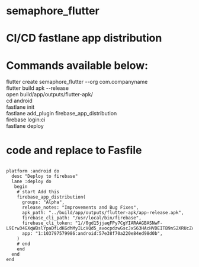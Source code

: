 # semaphore_flutter

# CI/CD fastlane app distribution
# Commands available below:
flutter create semaphore_flutter --org com.companyname <br/>
flutter build apk --release <br/>
open build/app/outputs/flutter-apk/ <br/>
cd android <br/>
fastlane init <br/>
fastlane add_plugin firebase_app_distribution <br/>
firebase login:ci <br/>
fastlane deploy

# code and replace to Fasfile
```default_platform(:android)

platform :android do
  desc "Deploy to firebase"
  lane :deploy do
   begin
    # start Add this
    firebase_app_distribution(
      groups: "Alpha",
      release_notes: "Improvements and Bug Fixes",
      apk_path: "../build/app/outputs/flutter-apk/app-release.apk",
      firebase_cli_path: "/usr/local/bin/firebase",
      firebase_cli_token: "1//0gd15jjaqFPy7CgYIARAAGBASNwF-L9Irw34GXqWBslYpaDfLdKGdhMyILcVQd5_avocpdzwGscJxS63HAcHVDEITB9nS2XRUcZc",
      app: "1:103797579986:android:57e38f70a220e84ed98d0b",
    )
    # end
    end
  end
end
```
